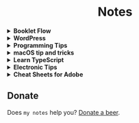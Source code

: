 <div align="center">

# Notes

</div>


<details><summary><b>Booklet Flow</b></summary>

![booklet flow](res/bookletflow.png)

</details>


<details><summary><b>WordPress</b></summary>

# WordPress tips

##  Tips
- [SiteOrigin PageBuilder model](res/SiteOrigin-Page-Builder-model.pdf)
- [My official plugins](https://profiles.wordpress.org/pravdomil/#content-plugins)
- [And the rest](https://github.com/search?q=user%3Apravdomil+topic%3Awordpress-plugin)

## Little cheat sheet
![](https://www.rarst.net/images/query_functions.png)

</details>


<details><summary><b>Programming Tips</b></summary>

# Programming tips

## Tools
*   [Domain generator](https://www.dotomator.com/web20.html)
*   [Dead link checker](http://www.deadlinkchecker.com/)
*   [What's my DNS](https://www.whatsmydns.net)
*   [Web page test](https://www.webpagetest.org)
*   [Front‑end code quality](http://yellowlab.tools)
*   [regex101.com](https://www.regex101.com)
 
## Resources
*   [Can I use](http://caniuse.com/)
*   [HTML5.diff](https://www.w3.org/TR/html5-diff/)
*   [Command line args formatting](http://docopt.org/)
*   [Digitální strategie](http://www.vidia-design.cz/files/uploads/digitalniStrategie2015.jpg)
*   [CodeCademy](https://www.codecademy.com/learn/javascript)
*   [Csmith](http://embed.cs.utah.edu/csmith/) - proof programming languages
*   [SQL injection car](http://gizmodo.com/5498412/sql-injection-license-plate-hopes-to-foil-euro-traffic-cameras)
*   [Intro to ARM](http://www.opensecuritytraining.info/IntroARM.html)
*   [PHP error_reporting wizard](http://www.bx.com.au/tools/ultimate-php-error-reporting-wizard)
*   [Bezkontextová gramatika](https://cs.wikipedia.org/wiki/Bezkontextov%C3%A1_gramatika)
*   [Future](http://programmers.stackexchange.com/questions/119095/why-dont-we-store-the-syntax-tree-instead-of-the-source-code)
*   [C's Precedence Table](http://www.csee.umbc.edu/courses/104/fall06/burt/precedenceTable.html)
*   [Forward engineer by day, reverse engineer by night](http://withinrafael.com/)
*   [Cordic](https://cs.wikipedia.org/wiki/CORDIC)
*   [Megahertz myth](https://en.wikipedia.org/wiki/Megahertz_myth)
*   [CamelCase](https://cs.wikipedia.org/wiki/CamelCase)
*   [Never rewrite the code from scratch](http://www.joelonsoftware.com/articles/fog0000000069.html)
*   [TextMate where am I](http://ciaranwal.sh/2007/11/27/textmate-tip-where-am-i)
*   [Sequence container (C++)](https://en.wikipedia.org/wiki/Sequence_container_(C%2B%2B))
*   [Flynn's taxonomy](https://en.wikipedia.org/wiki/Flynn%27s_taxonomy)
*   [Intro to three.js](http://davidscottlyons.com/threejs/presentations/frontporch14/#slide-110)
*   [WebApps base css](https://code.google.com/p/chromium/codesearch#chromium/src/extensions/renderer/resources/platform_app.css)
*   [Snakes, Neural Networks and Genetic Algorithms](https://www.youtube.com/watch?v=BBLJFYr7zB8)

## macOS
*   [Swift introduction](http://www1.cs.columbia.edu/~aho/cs6998/Lectures/14-09-22_Roark_Swift.pdf)
*   [Swift basics](https://developer.apple.com/library/ios/documentation/Swift/Conceptual/Swift_Programming_Language/TheBasics.html)
*   [Layer Backed Views](http://www.cocoacrumbs.com/blog/?p=106)
*   [CALayer with NSScrollView](http://stackoverflow.com/questions/27442185/calayer-with-nsscrollview-zooming-panning-and-clicking/28256228)
*   [Learn Objective‑C](http://cocoadevcentral.com/d/learn_objectivec/)
*   [Apple sample codes for OS X](https://developer.apple.com/library/mac/navigation/#section=Resource%20Types&topic=Sample%20Code)
*   [Receiving and modifying key presses](http://osxbook.com/book/bonus/chapter2/alterkeys/)

## JavaScript
*   [The World's Most Misunderstood Programming Language](http://www.crockford.com/javascript/javascript.html)
*   [Coding style](https://github.com/feross/standard)
*   [ES6 features](http://es6-features.org/)
*   [ES6 Support matrix](https://kangax.github.io/compat-table/es6/)

## Node.js
*   [Reference all](https://nodejs.org/api/all.html)
*   [From PHP to Node.js](https://strongloop.com/strongblog/node-js-php-get-started/)
*   [Closure compiler](http://closure-compiler.appspot.com/home)
*   [WordPress knowledge](https://developer.files.wordpress.com/2015/11/whats-new-wpcom2.pdf)
*   [Node.js vs PHP performance](http://www.hostingadvice.com/blog/comparing-node-js-vs-php-performance/)
*   [Node.js with Apache](http://stackoverflow.com/questions/9831594/apache-and-node-js-on-the-same-server)
*   [Package.json](http://browsenpm.org/package.json)
*   [V8 Intro](https://developers.google.com/v8/)
*   [V8 Optimization tips](http://www.html5rocks.com/en/tutorials/speed/v8/)
*   [Hashbang](https://en.wikipedia.org/wiki/Shebang_(Unix))
    *   \#!/usr/bin/env node

## Frontend
*   Typography
    *   [Web typography](http://webtypography.net/toc/)
    *   [Baseline basics on Smashing magazine](http://www.smashingmagazine.com/2012/12/css-baseline-the-good-the-bad-and-the-ugly/)
    *   [Baseline framework by stephanecurzi.me](http://stephanecurzi.me/baselinecss.2009/)
    *   [Optimize legibility](http://usabilitypost.com/2012/11/06/optimize-legibility/)
*   HTML
    *   <[meter](http://www.w3schools.com/tags/tryit.asp?filename=tryhtml5_meter)> and <[progress](http://www.w3schools.com/tags/tryit.asp?filename=tryhtml5_progress)>
    *   <[input type="color"](http://www.w3schools.com/html/tryit.asp?filename=tryhtml_input_color)>
*   CSS
    *   [tabs without js](http://csscience.com/css3-tabs/)
    *   [:target selector](http://www.w3schools.com/cssref/tryit.asp?filename=trycss3_target)
    *   [Flexbox](http://learnlayout.com/flexbox.html) and [flexbox](http://css-tricks.com/snippets/css/a-guide-to-flexbox/) and [flex‑grow](http://stackoverflow.com/a/33212959/3748498)!
    *   [Full browser width bars](https://css-tricks.com/full-browser-width-bars/)
    *   [Nearest named color](http://www.yellowbearjourneys.com/color_themes/color_closest.html)
*   [Render blocking](http://www.phpied.com/css-and-the-critical-path/)
    *   [Speed insights](https://developers.google.com/speed/docs/insights/OptimizeCSSDelivery)
*   [Role of animation](https://www.youtube.com/watch?v=GxOq1bnlZXk)
*   [Polyfill.io](https://polyfill.io/v2/docs)

## Web done right
- [PageSpeed Insights Rules](https://developers.google.com/speed/docs/insights/rules)
- [Vanilla JS](http://vanilla-js.com)
- [CDN & HTTPs 2.0](https://www.cloudflare.com)

## Optional
- [Rembased design](http://rembased.pravdomil.com)
- [Pravidla typografie](https://pravidla-typografie.pravdomil.com)
- [Ochrana jednoznakovek](https://github.com/pravdomil/wp-no-orphans)

## Ubuntu server
Initial setup
```
	ssh‑copy‑id root@$IP
	ssh root@$IP
	update‑locale LC_ALL=en_US.UTF‑8 LANG=en_US.UTF‑8
	logout
	ssh root@$IP
	apt update
	apt upgrade
	reboot
```

SSH tunel  
`ssh -L LOCAL_PORT:DEST:DEST_PORT TUNEL_USER@TUNEL_SERVER -p PORT`

Create symlink  
`ln -s SOURCE SYMLINK`

</details>


<details><summary><b>macOS tip and tricks</b></summary>

# macOS tip and tricks

## Recommended settings
Inspiration goes from [kevinSuttle](https://github.com/kevinSuttle/OSXDefaults/blob/master/.osx).

- Do not use iCloud to login, you can't change login password otherwise.
- Trackpad: Use all gestures and set speed to 100%.
- Accessibility - Mouse & Trackpad: enable three finger drag.
- Sharing: Rename your Mac.
- Finder: Create folder home in user directory and use it as default one. Favorites are: Home, User, Downloads.
- Finder Preferences: Show current Mac in sidebar and show path and status bar.
- Screen Saver: set hot corners - left top: put display to sleep.
- Sound: Turn off alert volume and show volume in menu bar.
- Security & privacy: require password after 5 seconds in settings and set lock message to your telephone number.
- Parent Controls: Allow unrestricted access to websites for guest account?
- Keyboard: Turn off keyboard backlight after 1 minute and turn off smart quotes and auto correcting.
- Install [Pravdomil keyboard](https://github.com/pravdomil/keyboard#readme)

## Tips
- [How to properly use drag and drop](http://apple.stackexchange.com/questions/42429/how-to-properly-use-drag-and-drop-with-macbook-pro-on-os-x-10-7).
- [Why is Safari faster then Chrome?](https://www.youtube.com/watch?v=866eA-OnXFc)
- Use ⌥drag to set default Finder column width.

## Software
- [1Password](https://agilebits.com/downloads)
- [VLC](http://www.videolan.org/vlc/download-macosx.html)
- [Skype](http://www.skype.com/en/download-skype/skype-for-computer/) (turn off sounds)
- [VirtualBox](http://download.virtualbox.org/virtualbox/4.3.28/VirtualBox-4.3.28-100309-OSX.dmg)
- [CyberDuck](https://cyberduck.io/) (set permissions for uploaded files)
- [Keka](http://www.kekaosx.com/en/) (don't include DS_Store).
- [Retinizer](http://retinizer.mikelpr.com/)
- [GrandPerspective](http://sourceforge.net/projects/grandperspectiv/files/latest/download)
- [AppCleaner](http://www.freemacsoft.net/appcleaner/)
- [Find Any File](http://apps.tempel.org/FindAnyFile/)
- [SetResX](https://www.sendspace.com/file/mef6sk)
- [SQLite Browser](http://sqlitebrowser.org/)

</details>


<details><summary><b>Learn TypeScript</b></summary>

# Learn TypeScript

https://youtu.be/ctS2v9IBphs

```ts
//// What is TypeScript?
// ts is super set of js
// + types
// + typecheck
// + transpiler(like babel)
// + many more




//// Setup TypeScript compiler
// npm i typescript -g   # install typescript compiller
// tsc file.ts           # compile files file.ts to file.js
// tsc init              # crate package.json
// tsc -p .              # run using package.json in cwd
// tsc -p . -w           # watch mode

// use "strict": true





//// JavaScript
// two types of values
// primitives: string, number, boolean, undefined
// references: function, object

// note: class is function and class instance is object
// note: null is also object

// typescript adds: enum, type, interface
// and many more: is, in, keyof, any, never, void...







//// Variable Type Declaration
// variableName colon variableType
() => {
  // declare by type
  let trueFalse: boolean
  let bar: number
  let text: string
  
  let myArray: string[] = ["foo"]
  let tuple: [string, number, boolean] = ["bar", 1, false]
  
  function bas(myNumber: number): void {

  }
  
  // declare by value
  let active = false
  let array = [0, 1, "string"]
  
  // any
  let anyValue: any = 123 // don't use it
  
  // Type assertions
  let myValue = 1 as any as string // don't use it
}








//// ES6+ is here
() => {
  // array destructuring
  let [first, second] = [1, 2]
  let [one, ...rest] = [1, 2, 3, 4]
  let [, two, , four] = [1, 2, 3, 4]
  
  // object destructuring
  let { a, b } = { a: 1, b: 2 }
  let { c, ...passthrough } = { c: 1, d: 2 }
  let { a: newName1, b: newName2 } = { a: 1, b: 2 }
  let { e, f: newName3 = "a" } = { e: 1 };  
  
  // variable swap
  [first, second] = [second, first]
  
  // array spread
  let firstArray = [1, 2]
  let secondArray = [3, 4]
  let bothPlus = [0, ...firstArray, ...secondArray, 5]
  
  // object spread
  let defaults = { a: 1 }
  let entered = { a: 2 }
  let search = { ...defaults, ...entered }
  
  // overkill
  function f({ a, b = 0 } = { a: "" }): { a: 1 } | void {
    // ...
  }
  
  
  // more at
  // http://es6-features.org
}







//// Declaration spaces
// Value X Type X Namespace
() => {
  // class creates type and value
  class MyClass {
    
  }
  let instance: MyClass = new MyClass()
  
  
  
  // enum creates type and value
  enum MyEnum {
    value = 0
  }
  let value: MyEnum = MyEnum.value
  
  
  
  // interface creates only type
  // global scope
  interface MyInterface {
    
  }
  // let myInterface: MyInterface = MyInterface // error
  
  
  
  // type creates only type
  type MyType = {
    
  }
  // let myType: MyType = MyType // error
  
  
  
  // function creates only value
  function myFunction() {
    
  }
  // let foo: myFunction = myFunction // error
  
  
  
  // value creates only value
  let myNumber = 123
  // let foo: myNumber = myNumber // error
  
  // convert value to type
  let myNextVariable: typeof myNumber
  
  // remember: only class, enum, interface, type creates types
}







//// Types
() => {
  // String Literal Types
  function bar(color: "green" | "red") {
    // color = "white" // error
  }
  
  interface SomeInterface {
    // Class Constructor Type
    new(foo: number, bar: number): SomeInterface
    
    // Function Type
    replace(heystack: string, needle: string): string
    
    // Index Type
    [index: number]: string
    
    // this Type
    returnInstance(): this
  }
}







//// Functions
() => {
  // optional parameters
  // spread operator
  // optional return types
  // this type
  
  function foo(this: HTMLElement, arg?: number, ...rest: number[]): boolean {
    this.innerHTML
    return true
  }
  
  // anonymous
  // default value
  let anonymousFunc = (arg: number = 1): boolean => {
    return true
  }
}








//// Type alias
// creates type
() => {
  type trueFalseOrNothing = boolean | "nothing"
  let foo: trueFalseOrNothing = false
  
  type Circle = {
    radius: number,
  }
  let circle: Circle = { radius: 10 }
  
  // cannot be "extends"
}
// local scope
// let foo: trueFalseOrNothing // error








//// Interface
// creates type
// polutes entire file scope (or use namespaces)
// can be "extends"
interface Base {
  type: string
}

interface Human extends Base {
  type: "human"
  age: number
}

interface Animal extends Base {
  type: "animal"
  age: number
}

// later on I might need human's name
// declaration merging
// don't forget readonly and optional
interface Human extends Base {
  readonly name?: string
}

() => {
  function createHuman(): Human {
    return { type: "human", age: 1 } // add name
  }
  
  function updateHuman(human: Human) {
    human.age++
    // human.type = "worker" // error
  }
}
// global scope
let myAnimal: Animal







//// Enum
// similar to other languages
() => {
  // indexed members
  enum MyEnum {
    foo = 1,
    bar
  }
  
  // multiple values
  enum FileAccess {
    // constant members
    None,
    Read = 1 << 1,
    Write = 1 << 2,
    ReadWrite = Read | Write,
    // computed member
    G = "123".length
  }
  
  FileAccess.ReadWrite
  
  // string value
  enum MyEnumString {
    foo = "bar"
  }
}
// local scope
// MyEnumString.foo // error







//// Class
// can "extends" classes and "implements" types
// abstract classes
// you can define it's properties
// modifiers: public(anyone, default), private(current class), protected(current and childs)
// don't forget readonly and optional
// static variables and function
// constructor properties
() => {
  class Foo {
    
  }
  
  abstract class AnimalAbstract extends Foo implements Animal {
    type: "animal"
    age: number
  }
  // let animalAbstract = new AnimalAbstract() // error
  
  class Fish extends AnimalAbstract {
    private readonly color?: string
    
    static ocean = "Atlantic"
    
    constructor(public name: string) {
      super()
    }
    
    protected walk() {
      
    }
  }
  
  // super
  // get set
  class GoldFish extends Fish {
    walk() {
      super.walk()
    }
    
    get description() {
      return this.type + this.name
    }

    set birthDate(date: number) {
      this.age = new Date().getTime() - date
    }
  }
}
// local scope
// let myGoldFish: GoldFish









//// Union type |
// defines that value can have multiple types
() => {
  function bar(arg: string | number | HTMLElement) {
    arg
  }
  
  // used in optional arguments
  function foo(optionalArg?: string) {
    optionalArg
  }
}







//// Intersection Types &
// for extending properties
() => {
  type Loggable = { log(): void }
  
  type LoggableHuman = Human & Loggable
  
  let human = {} as LoggableHuman
  human
  
  // used in
  Object.assign
}







//// Type Guards
// ensures value type
() => {
  // using typeof
  function foo(optionalArg?: string | Function) {
    if(typeof optionalArg == "undefined") {
      optionalArg
      return
    }
    else if(typeof optionalArg == "function") {
      optionalArg
      return optionalArg
    }
    else {
      optionalArg
      return optionalArg
    }
  }
  
  // using instanceof
  function bar(arg: Event | HTMLElement) {
    if(arg instanceof HTMLElement) {
      arg
    }
    else {
      arg
    }
  }
  
  // using user defined type guard
  // check obj.type
  function isAnimal(obj: Human | Animal): obj is Animal {
    return obj.type == "animal"
  }
  
  // type never
  function myFunction(name: string) {
    if(typeof name == "string") {
      name
    }
    else {
      name
    }
  }
}





//// Namespaces
namespace Shapes {
  export namespace Polygons {
    export class Triangle { }
    export class Square { }
  }
}

new Shapes.Polygons.Triangle()

import polygons = Shapes.Polygons
let sq = new polygons.Square();




//// Generics
// you might need to pass types into functions and classes
() => {
  function loadAnimalFromServer(): Promise<Animal> {
    return new Promise((resolve) => { })
  }
  
  loadAnimalFromServer().then(animal => {
    
  })
  
  function createInstance<A extends Animal>(animalClass: new() => A): A {
    return new animalClass()
  }
}





//// Truthy
if("") { }        // false
if(NaN) { }       // false
if(undefined) { } // false
if(null) { }      // false

if({}) { }        // true
if([]) { }        // true

if(undefined == null) { } // true

if(false == "") { } // true
if(false == 0) { } // true
if(0 == "") { } // true

if(0 == null) { }         // ?





//// You don't need null
// use undefined instead
// https://github.com/Microsoft/TypeScript/wiki/Coding-guidelines#null-and-undefined




//// Modules
// same ES6 syntax
// import a from "b"
export let number = 1;
// you can import/export namespaces, types and values
// barrel: export * from "./elements/Spacer"





//// More tips
() => {
  // Make all properties in T optional
  let partial: Partial<Human> = { name: "Paul" }
  // see declaration
  
  // Make all properties in T readonly
  let readonly: Readonly<Human> = { type: "human", name: "Paul", age: 3 }
  // readonly.name = "me" // error
  // see declaration
  
  // Construct a type with a set of properties K of type T
  let record: Record<"hmm", Performance>
  // see declaration
  
  // learn about javascript call stack
  // https://www.youtube.com/watch?v=8aGhZQkoFbQ
}
```

</details>


<details><summary><b>Electronic Tips</b></summary>

# Useful tools for building electronics

- [Falstad](http://www.falstad.com/circuit/)
- [Ohm calc](http://www.elektro-energetika.cz/calculations/ohm_zak.php)
- [Led resistor calculator](http://www.hebeiltd.com.cn/?p=zz.led.resistor.calculator)
- [6 band resistor calculator](https://www.eeweb.com/toolbox/6-band-resistor-calculator/)
- [Ohm's law analogy](http://dc226.4shared.com/img/p8u2UKlcce/s24/147267bf278/ohms-law-illustrated)
- [Ohm's law chart](https://cdn.shopify.com/s/files/1/0792/1843/files/misthub-ohms-law-chart1.png)

</details>


<details><summary><b>Cheat Sheets for Adobe</b></summary>

# Cheat sheets for Adobe

## Adobe After Effects
[![ae](res/ae/ae.png)](res/ae/ae.pdf)

## Adobe Illustrator
[![ai](res/ai/ai.png)](res/ai/ai.pdf)

</details>


## Donate

Does `my notes` help you? [Donate a beer](https://www.paypal.com/cgi-bin/webscr?cmd=_s-xclick&hosted_button_id=BCL2X3AFQBAP2&item_name=help%20Beer).
